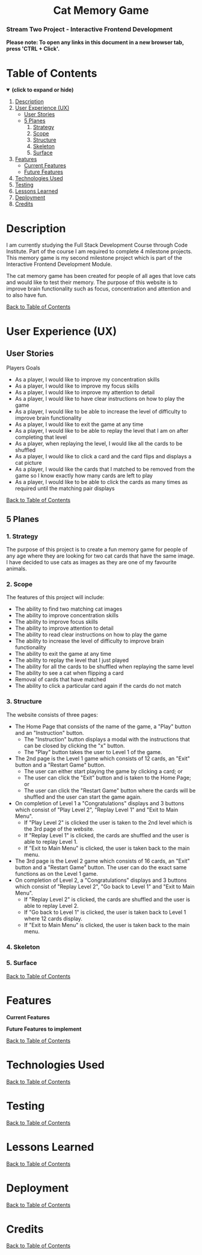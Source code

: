 <h1 align="center">Cat Memory Game</h1>

<h3>Stream Two Project - Interactive Frontend Development</h3>

**Please note: To open any links in this document in a new browser tab, press 'CTRL + Click'.**

<a id=#table-of-contents></a>
# Table of Contents
<details open>
<summary><b>(click to expand or hide)</b></summary>
<!-- Markdown TOC -->

1. [Description](#description)
2. [User Experience (UX)](#user-experience-(ux))
   * [User Stories](#user-stories)
   * [5 Planes](#5-planes)
     1. [Strategy](#strategy)
     2. [Scope](#scope)
     3. [Structure](#structure)
     4. [Skeleton](#skeleton)
     5. [Surface](#surface)
3. [Features](#features)
   * [Current Features](#current-features)
   * [Future Features](#future-features)
4. [Technologies Used](#technologies-used)
5. [Testing](#testing)
6. [Lessons Learned](#lessons-learned)
7. [Deployment](#deployment)
8. [Credits](#credits)

<!-- /Markdown TOC -->
</details>

<a id="description"></a>
# Description  

I am currently studying the Full Stack Development Course through Code Institute.
Part of the course I am required to complete 4 milestone projects.
This memory game is my second milestone project which is part of the 
Interactive Frontend Development Module.

The cat memory game has been created for people of all ages that love cats and 
would like to test their memory.
The purpose of this website is to improve brain functionality such as focus, 
concentration and attention and to also have fun.

[Back to Table of Contents](#table-of-contents)

<a id="user-experience-(ux)"></a>
# User Experience (UX)

<a id="user-stories"></a>
## User Stories

Players Goals

* As a player, I would like to improve my concentration skills
* As a player, I would like to improve my focus skills
* As a player, I would like to improve my attention to detail
* As a player, I would like to have clear instructions on how to play the game
* As a player, I would like to be able to increase the level of difficulty to improve
brain functionality
* As a player, I would like to exit the game at any time
* As a player, I would like to be able to replay the level that I am on after
completing that level
* As a player, when replaying the level, I would like all the cards to be shuffled
* As a player, I would like to click a card and the card flips and displays a cat picture
* As a player, I would like the cards that I matched to be removed from the game so I know
exactly how many cards are left to play
* As a player, I would like to be able to click the cards as many times as required
until the matching pair displays

[Back to Table of Contents](#table-of-contents)

<a id="5-planes"></a>
## 5 Planes

<a id="strategy"></a>
### 1. Strategy

The purpose of this project is to create a fun memory game for people of any age 
where they are looking for two cat cards that have the same image.
I have decided to use cats as images as they are one of my favourite animals.

<a id="scope"></a>
### 2. Scope

The features of this project will include:

* The ability to find two matching cat images
* The ability to improve concentration skills
* The ability to improve focus skills
* The ability to improve attention to detail
* The ability to read clear instructions on how to play the game
* The ability to increase the level of difficulty to improve brain functionality
* The ability to exit the game at any time
* The ability to replay the level that I just played
* The ability for all the cards to be shuffled when replaying the same level
* The ability to see a cat when flipping a card
* Removal of cards that have matched
* The ability to click a particular card again if the cards do not match

<a id="structure"></a>
### 3. Structure

The website consists of three pages:

* The Home Page that consists of the name of the game, a "Play" button and 
an "Instruction" button.
  * The "Instruction" button displays a modal with the instructions that can be 
closed by clicking the "x" button.
  * The "Play" button takes the user to Level 1 of the game.
* The 2nd page is the Level 1 game which consists of 12 cards, an "Exit" button
and a "Restart Game" button.
  * The user can either start playing the game by clicking a card; or
  * The user can click the "Exit" button and is taken to the Home Page; or
  * The user can click the "Restart Game" button where the cards will be shuffled and 
the user can start the game again.
* On completion of Level 1 a "Congratulations" displays and 3 buttons which consist
of "Play Level 2", "Replay Level 1" and "Exit to Main Menu".
  * If "Play Level 2" is clicked the user is taken to the 2nd level which is the 3rd 
  page of the website.
  * If "Replay Level 1" is clicked, the cards are shuffled and the user is able to replay
  Level 1.
  * If "Exit to Main Menu" is clicked, the user is taken back to the main menu. 
* The 3rd page is the Level 2 game which consists of 16 cards, an "Exit" button and a 
"Restart Game" button. The user can do the exact same functions as on the Level 1 game.
* On completion of Level 2, a "Congratulations" displays and 3 buttons which consist of 
"Replay Level 2", "Go back to Level 1" and "Exit to Main Menu".
  * If "Replay Level 2" is clicked, the cards are shuffled and the user is able to replay
  Level 2.
  * If "Go back to Level 1" is clicked, the user is taken back to Level 1 where 12 cards display.
  * If "Exit to Main Menu" is clicked, the user is taken back to the main menu.


<a id="skeleton"></a>
### 4. Skeleton

<a id="surface"></a>
### 5. Surface

[Back to Table of Contents](#table-of-contents)

<a id="features"></a>
# Features

<a id="current-features"></a>
**Current Features**

<a id="future-features"></a>
**Future Features to implement**

[Back to Table of Contents](#table-of-contents)

<a id="technologies-used"></a>
# Technologies Used

[Back to Table of Contents](#table-of-contents)
<a id="testing"></a>
# Testing

[Back to Table of Contents](#table-of-contents)

<a id="lessons-learned"></a>
# Lessons Learned

[Back to Table of Contents](#table-of-contents)

<a id="deployment"></a>
# Deployment

[Back to Table of Contents](#table-of-contents)

<a id="credits"></a>
# Credits

[Back to Table of Contents](#table-of-contents)